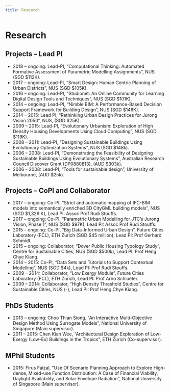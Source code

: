 ```yaml
---
title: Research
---
```

# Research

## Projects – Lead PI

- 2018 – ongoing: Lead-PI, “Computational Thinking: Automated Formative Assessment of Parametric Modelling Assignments”, NUS (SGD $112K).
- 2017 – ongoing: Lead-PI, “Smart Design: Human Centric Planning of Urban Districts”, NUS (SGD $105K).
- 2016 – ongoing: Lead-PI, “Studionet: An Online Community for Learning Digital Design Tools and Techniques”, NUS (SGD $101K).
- 2014 – ongoing: Lead-PI, “Nimble BIM: A Performance-Based Decision Support Framework for Building Design”, NUS (SGD $148K).
- 2014 – 2015: Lead PI, “Rethinking Urban Design Practices for Jurong Vision 2050”, NUS, (SGD $25K).
- 2009 – 2015: Lead-PI, “Evolutionary Urbanism: Exploration of High Density Housing Developments Using Cloud Computing”, NUS (SGD $119K).
- 2008 – 2011: Lead-PI, “Designing Sustainable Buildings Using Evolutionary Optimization Systems”, NUS (SGD $148k).
- 2006 – 2008: Lead-PI, “Demonstrating the Feasibility of Designing Sustainable Buildings Using Evolutionary Systems”, Australian Research Council Discover Grant (DP0880813), (AUD $303k).
- 2006 – 2008: Lead-PI, “Tools for sustainable design”, University of Melbourne, (AUD $25k).

## Projects – CoPI and Collaborator

- 2017 – ongoing: Co-PI, “Strict and automatic mapping of IFC-BIM models into semantically enriched 3D CityGML building models”, NUS (SGD $1,326 K), Lead PI: Assoc Prof Rudi Stouffs.
- 2017 – ongoing: Co-PI, “Parametric Urban Modelling for JTC’s Jurong Vision, Phase 1”, NUS (SGD $97K), Lead PI: Assoc Prof Rudi Stouffs.
- 2015 – ongoing: Co-PI, “Big Data-Informed Urban Design”, Future Cities Laboratory (FCL), ETH Zurich (SGD $45 million), Lead PI: Prof Gerhard Schmidt.
- 2015 – ongoing: Collaborator, “Dover Public Housing Typology Study”, Centre for Sustainable Cities, NUS (SGD $500k), Lead PI: Prof Heng Chye Kiang.
- 2014 – 2015: Co-PI, “Data Sets and Tutorials to Support Contextual Modelling”, NUS (SGD $4k), Lead PI: Prof Rudi Stouffs.
- 2009 – 2014: Collaborator, “Low Exergy Module”, Future Cities Laboratory (FCL), ETH Zurich, Lead PI: Prof Arno Schlueter.
- 2009 – 2014: Collaborator, “High Density Threshold Studies”, Centre for Sustainable Cities, NUS (-), Lead PI: Prof Heng Chye Kiang.

## PhDs Students

- 2013 – ongoing: Choo Thian Siong, “An Interactive Multi-Objective Design Method Using Surrogate Models”, National University of Singapore (Main supervisor).
- 2011 – 2015: Chen Kian Wee, “Architectural Design Exploration of Low-Exergy (Low-Ex) Buildings in the Tropics”, ETH Zurich (Co-supervisor).

## MPhil Students

- 2015: Firus Faizal,  "Use Of Scenario Planning Approach to Explore High-dense, Mixed-use Function Distribution: A Case of Financial Viability, Daylight Availability, and Solar Envelope Radiation", National University of Singapore (Main supervisor).
